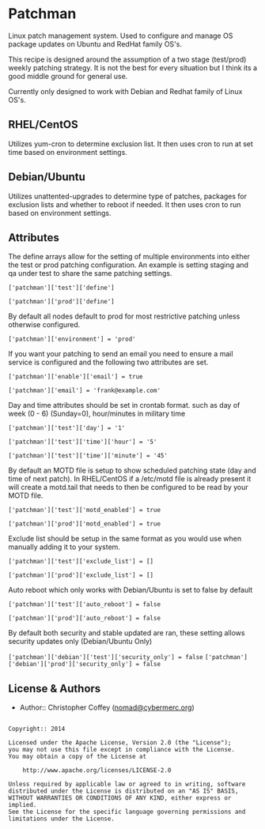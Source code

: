Patchman
========

Linux patch management system. Used to configure and manage OS package updates on Ubuntu and RedHat family OS's.

This recipe is designed around the assumption of a two stage (test/prod) weekly patching strategy. It is not the best for every situation but I think its a good middle ground for general use.

Currently only designed to work with Debian and Redhat family of Linux OS's.

RHEL/CentOS
----------------
Utilizes yum-cron to determine exclusion list. It then uses cron to run at set time based on environment settings.


Debian/Ubuntu
----------------
Utilizes unattented-upgrades to determine type of patches, packages for exclusion lists and whether to reboot if needed. It then uses cron to run based on environment settings.


Attributes
----------------

The define arrays allow for the setting of multiple environments into either the test or prod patching configuration. An example is setting staging and qa under test to share the same patching settings.

`['patchman']['test']['define']`

`['patchman']['prod']['define']`

By default all nodes default to prod for most restrictive patching unless otherwise configured.

`['patchman']['environment'] = 'prod'`


If you want your patching to send an email you need to ensure a mail service is configured and the following two attributes are set.

`['patchman']['enable']['email'] = true`

`['patchman']['email'] = 'frank@example.com'`

Day and time attributes should be set in crontab format. such as day of week (0 - 6) (Sunday=0), hour/minutes in military time 

`['patchman']['test']['day'] = '1'`

`['patchman']['test']['time']['hour'] = '5'`

`['patchman']['test']['time']['minute'] = '45'`

By default an MOTD file is setup to show scheduled patching state (day and time of next patch). In RHEL/CentOS if a /etc/motd file is already present it will create a motd.tail that needs to then be configured to be read by your MOTD file.

`['patchman']['test']['motd_enabled'] = true`

`['patchman']['prod']['motd_enabled'] = true`


Exclude list should be setup in the same format as you would use when manually adding it to your system.

`['patchman']['test']['exclude_list'] = []`

`['patchman']['prod']['exclude_list'] = []`

Auto reboot which only works with Debian/Ubuntu is set to false by default

`['patchman']['test']['auto_reboot'] = false`

`['patchman']['prod']['auto_reboot'] = false`

By default both security and stable updated are ran, these setting allows security updates only (Debian/Ubuntu Only)

`['patchman']['debian']['test']['security_only'] = false`
`['patchman']['debian']['prod']['security_only'] = false`


License & Authors
-----------------
- Author:: Christopher Coffey (<nomad@cybermerc.org>)

```text

Copyright:: 2014 

Licensed under the Apache License, Version 2.0 (the "License");
you may not use this file except in compliance with the License.
You may obtain a copy of the License at

    http://www.apache.org/licenses/LICENSE-2.0

Unless required by applicable law or agreed to in writing, software
distributed under the License is distributed on an "AS IS" BASIS,
WITHOUT WARRANTIES OR CONDITIONS OF ANY KIND, either express or implied.
See the License for the specific language governing permissions and
limitations under the License.
```
